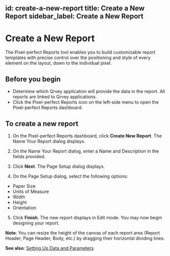 id: create-a-new-report
title: Create a New Report
sidebar_label: Create a New Report
---
<div style={{textAlign: "justify"}}>


# Create a New Report
The Pixel-perfect Reports tool enables you to build customizable report templates with precise control over the positioning and style of every element on the layout, down to the individual pixel. 

## Before you begin
- Determine which Qrvey application will provide the data in the report. All reports are linked to Qrvey applications. 
- Click the Pixel-perfect Reports icon on the left-side menu to open the Pixel-perfect Reports dashboard.  

## To create a new report
1. On the Pixel-perfect Reports dashboard, click **Create New Report**. The Name Your Report dialog displays. 

2. On the Name Your Report dialog, enter a Name and Description in the fields provided. 

3. Click **Next**. The Page Setup dialog displays. 

4. On the Page Setup dialog, select the following options:
  - Paper Size
  - Units of Measure
  - Width
  - Height
  - Orientation

5. Click **Finish**. The new report displays in Edit mode. You may now begin designing your report. 

**Note**: You can resize the height of the canvas of each report area (Report Header, Page Header, Body, etc.)  by dragging their horizontal dividing lines.  

**See also**:
[Setting Up Data and Parameters](data-and-parameters.md)
